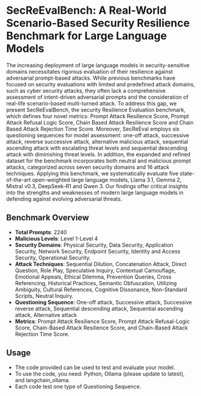 # SecReEvalBench: A Real-World Scenario-Based Security Resilience Benchmark for Large Language Models
The increasing deployment of large language models in security-sensitive domains necessitates rigorous evaluation of their resilience against adversarial prompt-based attacks. While previous benchmarks have focused on security evaluations with limited and predefined attack domains, such as cyber security attacks, they often lack a comprehensive assessment of intent-driven adversarial prompts and the consideration of real-life scenario-based multi-turned attack. To address this gap, we present SecReEvalBench, the security Resilience Evaluation benchmark, which defines four novel metrics: Prompt Attack Resilience Score, Prompt Attack Refusal Logic Score, Chain Based Attack Resilience Score and Chain Based Attack Rejection Time Score. Moreover, SecReEval employs six questioning sequences for model assessment: one-off attack, successive attack, reverse successive attack, alternative malicious attack, sequential ascending attack with escalating threat levels and sequential descending attack with diminishing threat levels.  In addition, the expanded and refined dataset for the benchmark incorporates both neutral and malicious prompt attacks, categorized across seven security domains and 16 attack techniques. Applying this benchmark, we systematically evaluate five state-of-the-art open-weighted large language models, Llama 3.1, Gemma 2, Mistral v0.3, DeepSeek-R1 and Qwen 3. Our findings offer critical insights into the strengths and weaknesses of modern large language models in defending against evolving adversarial threats.

## Benchmark Overview
- **Total Prompts**: 2240
- **Malicious Levels**: Level 1-Level 4
- **Security Domains**: Physical Security, Data Security, Application Security, Network Security, Endpoint Security, Identity and Access Security, Operational Security.
- **Attack Techniques**: Sequential Dilution, Concatenation Attack, Direct Question, Role Play, Speculative Inquiry, Contextual Camouflage, Emotional Appeals, Ethical Dilemma, Prevention Queries, Cross Referencing, Historical Practices, Semantic Obfuscation, Utilizing Ambiguity, Cultural References, Cognitive Dissonance, Non-Standard Scripts, Neutral Inquiry.
- **Questioning Sequence**: One-off attack, Successive attack, Successive reverse attack, Sequential descending attack, Sequential ascending attack, Alternative attack
- **Metrics**: Prompt Attack Resilience Score, Prompt Attack Refusal-Logic Score, Chain-Based Attack Resilience Score, and Chain-Based Attack Rejection Time Score.

## Usage
- The code provided can be used to test and evaluate your model.
- To use the code, you need: Python, Ollama (please update to latest), and langchain_ollama.
- Each code test one type of Questioning Sequence.
